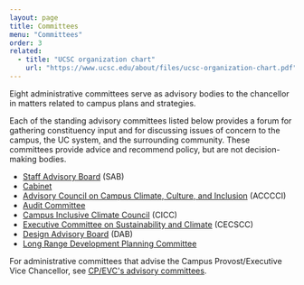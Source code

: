 ```yaml
---
layout: page
title: Committees
menu: "Committees"
order: 3
related:
  - title: "UCSC organization chart"
    url: "https://www.ucsc.edu/about/files/ucsc-organization-chart.pdf"
---
```


Eight administrative committees serve as advisory bodies to the chancellor in matters related to campus plans and strategies.

Each of the standing advisory committees listed below provides a forum for gathering constituency input and for discussing issues of concern to the campus, the UC system, and the surrounding community. These committees provide advice and recommend policy, but are not decision-making bodies.

- [Staff Advisory Board](/assets/pdfs/sab.pdf) (SAB)
- [Cabinet](/assets/pdfs/cabinet.pdf)
- [Advisory Council on Campus Climate, Culture, and Inclusion](/assets/pdfs/acccci.pdf) (ACCCCI)
- [Audit Committee](/assets/pdfs/audit.pdf)
- [Campus Inclusive Climate Council](/assets/pdfs/cicc.pdf) (CICC)
- [Executive Committee on Sustainability and Climate](/assets/pdfs/cecscc.pdf) (CECSCC)
- [Design Advisory Board](/assets/pdfs/dab.pdf) (DAB)
- [Long Range Development Planning Committee](/assets/pdfs/lrdp.pdf)

For administrative committees that advise the Campus Provost/Executive Vice Chancellor, see [CP/EVC's advisory committees](https://cpevc.ucsc.edu/about/committees/).
